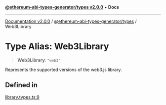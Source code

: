 [**@ethereum-abi-types-generator/types v2.0.0**](../README.md) • **Docs**

***

[Documentation v2.0.0](../../../packages.md) / [@ethereum-abi-types-generator/types](../README.md) / Web3Library

# Type Alias: Web3Library

> **Web3Library**: `"web3"`

Represents the supported versions of the web3.js library.

## Defined in

[library.types.ts:9](https://github.com/niZmosis/ethereum-abi-types-generator/blob/8be0c174f1ad191b06c4413881733fc6912573c5/packages/types/src/library.types.ts#L9)
